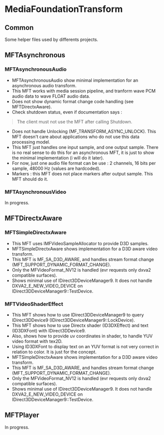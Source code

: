 # MediaFoundationTransform

##  Common

Some helper files used by differents projects.

## MFTAsynchronous

### MFTAsynchronousAudio

* MFTAsynchronousAudio show minimal implementation for an asynchronous audio transform.
* This MFT works with media session pipeline, and tranform wave PCM audio data to wave FLOAT audio data.
* Does not show dynamic format change code handling (see MFTDirectxAware).
* Check shutdown status, even if documentation says :
> The client must not use the MFT after calling Shutdown.
* Does not handle Unlocking (MF_TRANSFORM_ASYNC_UNLOCK). This MFT doesn't care about applications who do not use this data processing model.
* This MFT just handles one input sample, and one output sample. There is no real sense to do this for an asynchronous MFT, it is just to show the minimal implementation (i will do it later).
* For now, just one audio file format can be use : 2 channels, 16 bits per sample, 48000 Hz (values are hardcoded).
* Markers : this MFT does not place markers after output sample. This MFT should do it.

### MFTAsynchronousVideo

In progress.

## MFTDirectxAware

### MFTSimpleDirectxAware

* This MFT uses IMFVideoSampleAllocator to provide D3D samples.
* MFTSimpleDirectxAware shows implementation for a D3D aware video transform.
* This MFT is MF_SA_D3D_AWARE, and handles stream format change (MFT_SUPPORT_DYNAMIC_FORMAT_CHANGE).
* Only the MFVideoFormat_NV12 is handled (evr requests only dxva2 compatible surfaces).
* Shows minimal use of IDirect3DDeviceManager9. It does not handle DXVA2_E_NEW_VIDEO_DEVICE on IDirect3DDeviceManager9::TestDevice.

### MFTVideoShaderEffect

* This MFT shows how to use IDirect3DDeviceManager9 to query IDirect3DDevice9 (IDirect3DDeviceManager9::LockDevice).
* This MFT shows how to use Directx shader (ID3DXEffect) and text (ID3DXFont) with IDirect3DDevice9.
* Also, shows how to provide uv coordinates in shader, to handle YUV video format with tex2D.
* Using ID3DXFont to display text on an YUV format is not very correct in relation to color. It is just for the concept.
* MFTSimpleDirectxAware shows implementation for a D3D aware video transform.
* This MFT is MF_SA_D3D_AWARE, and handles stream format change (MFT_SUPPORT_DYNAMIC_FORMAT_CHANGE).
* Only the MFVideoFormat_NV12 is handled (evr requests only dxva2 compatible surfaces).
* Shows minimal use of IDirect3DDeviceManager9. It does not handle DXVA2_E_NEW_VIDEO_DEVICE on IDirect3DDeviceManager9::TestDevice.

## MFTPlayer

In progress.
